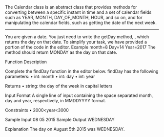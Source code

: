 The Calendar class is an abstract class that provides methods for converting between a specific instant in time and a set of calendar fields such as YEAR, MONTH, DAY_OF_MONTH, HOUR, and so on, and for manipulating the calendar fields, such as getting the date of the next week.
________________________________________
You are given a date. You just need to write the getDay method, , which returns the day on that date. To simplify your task, we have provided a portion of the code in the editor.
Example
month=8
Day=14
Year=2017
The method should return MONDAY as the day on that date.
 
Function Description

Complete the findDay function in the editor below.
findDay has the following parameters:
•	int: month
•	int: day
•	int: year

Returns
•	string: the day of the week in capital letters

Input Format
A single line of input containing the space separated month, day and year, respectively, in MMDDYYYY format.

Constraints
•	2000<year<3000

Sample Input
08 05 2015
Sample Output
WEDNESDAY

Explanation
The day on August 5th 2015  was WEDNESDAY.
